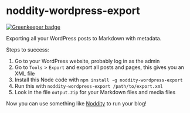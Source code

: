 # noddity-wordpress-export

[![Greenkeeper badge](https://badges.greenkeeper.io/saibotsivad/noddity-wordpress-export.svg)](https://greenkeeper.io/)

Exporting all your WordPress posts to Markdown with metadata.

Steps to success:

1. Go to your WordPress website, probably log in as the admin
2. Go to `Tools` > `Export` and export all posts and pages, this gives you an XML file
3. Install this Node code with `npm install -g noddity-wordpress-export`
4. Run this with `noddity-wordpress-export /path/to/export.xml`
5. Look in the file `output.zip` for your Markdown files and media files

Now you can use something like [Noddity](http://noddity.com) to run your blog!
